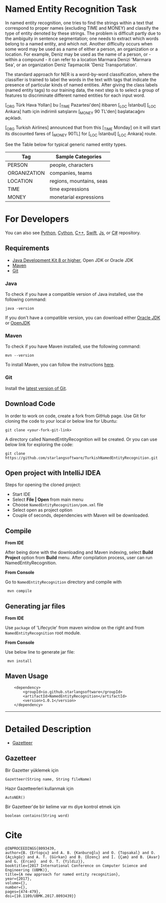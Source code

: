 Named Entity Recognition Task
============

In named entity recognition, one tries to find the strings within a text that correspond to proper names (excluding TIME and MONEY) and classify the type of entity denoted by these strings. The problem is difficult partly due to the ambiguity in sentence segmentation; one needs to extract which words belong to a named entity, and which not. Another difficulty occurs when some word may be used as a name of either a person, an organization or a location. For example, Deniz may be used as the name of a person, or - within a compound - it can refer to a location Marmara Denizi 'Marmara Sea', or an organization Deniz Taşımacılık 'Deniz Transportation'.

The standard approach for NER is a word-by-word classification, where the classifier is trained to label the words in the text with tags that indicate the presence of particular kinds of named entities. After giving the class labels (named entity tags) to our training data, the next step is to select a group of features to discriminate different named entities for each input word.

[<sub>ORG</sub> Türk Hava Yolları] bu [<sub>TIME</sub> Pazartesi'den] itibaren [<sub>LOC</sub> İstanbul] [<sub>LOC</sub> Ankara] hattı için indirimli satışlarını [<sub>MONEY</sub> 90 TL'den] başlatacağını açıkladı.

[<sub>ORG</sub> Turkish Airlines] announced that from this [<sub>TIME</sub> Monday] on it will start its discounted fares of [<sub>MONEY</sub> 90TL] for [<sub>LOC</sub> İstanbul] [<sub>LOC</sub> Ankara] route.

See the Table below for typical generic named entity types.

|Tag|Sample Categories|
|---|---|
|PERSON|people, characters|
|ORGANIZATION|companies, teams|
|LOCATION|regions, mountains, seas|
|TIME|time expressions|
|MONEY|monetarial expressions|

For Developers
============
You can also see [Python](https://github.com/starlangsoftware/TurkishNamedEntityRecognition-Py), [Cython](https://github.com/starlangsoftware/TurkishNamedEntityRecognition-Cy), [C++](https://github.com/starlangsoftware/TurkishNamedEntityRecognition-CPP), [Swift](https://github.com/starlangsoftware/TurkishNamedEntityRecognition-Swift), [Js](https://github.com/starlangsoftware/TurkishNamedEntityRecognition-Js), or [C#](https://github.com/starlangsoftware/TurkishNamedEntityRecognition-CS) repository.

## Requirements

* [Java Development Kit 8 or higher](#java), Open JDK or Oracle JDK
* [Maven](#maven)
* [Git](#git)

### Java 

To check if you have a compatible version of Java installed, use the following command:

    java -version
    
If you don't have a compatible version, you can download either [Oracle JDK](https://www.oracle.com/technetwork/java/javase/downloads/jdk8-downloads-2133151.html) or [OpenJDK](https://openjdk.java.net/install/)    

### Maven
To check if you have Maven installed, use the following command:

    mvn --version
    
To install Maven, you can follow the instructions [here](https://maven.apache.org/install.html).      

### Git

Install the [latest version of Git](https://git-scm.com/book/en/v2/Getting-Started-Installing-Git).

## Download Code

In order to work on code, create a fork from GitHub page. 
Use Git for cloning the code to your local or below line for Ubuntu:

	git clone <your-fork-git-link>

A directory called NamedEntityRecognition will be created. Or you can use below link for exploring the code:

	git clone https://github.com/starlangsoftware/TurkishNamedEntityRecognition.git

## Open project with IntelliJ IDEA

Steps for opening the cloned project:

* Start IDE
* Select **File | Open** from main menu
* Choose `NamedEntityRecognition/pom.xml` file
* Select open as project option
* Couple of seconds, dependencies with Maven will be downloaded. 


## Compile

**From IDE**

After being done with the downloading and Maven indexing, select **Build Project** option from **Build** menu. After compilation process, user can run NamedEntityRecognition.

**From Console**

Go to `NamedEntityRecognition` directory and compile with 

     mvn compile 

## Generating jar files

**From IDE**

Use `package` of 'Lifecycle' from maven window on the right and from `NamedEntityRecognition` root module.

**From Console**

Use below line to generate jar file:

     mvn install

## Maven Usage

        <dependency>
            <groupId>io.github.starlangsoftware</groupId>
            <artifactId>NamedEntityRecognition</artifactId>
            <version>1.0.1</version>
        </dependency>

------------------------------------------------

Detailed Description
============
+ [Gazetteer](#gazetteer)

## Gazetteer

Bir Gazetter yüklemek için

	Gazetteer(String name, String fileName)

Hazır Gazetteerleri kullanmak için

	AutoNER()

Bir Gazetteer'de bir kelime var mı diye kontrol etmek için

	boolean contains(String word)

# Cite

	@INPROCEEDINGS{8093439,
  	author={B. {Ertopçu} and A. B. {Kanburoğlu} and O. {Topsakal} and O. {Açıkgöz} and A. T. {Gürkan} and B. {Özenç} and İ. {Çam} and B. {Avar} and G. {Ercan} 	and O. T. {Yıldız}},
  	booktitle={2017 International Conference on Computer Science and Engineering (UBMK)}, 
  	title={A new approach for named entity recognition}, 
  	year={2017},
  	volume={},
  	number={},
  	pages={474-479},
  	doi={10.1109/UBMK.2017.8093439}}

